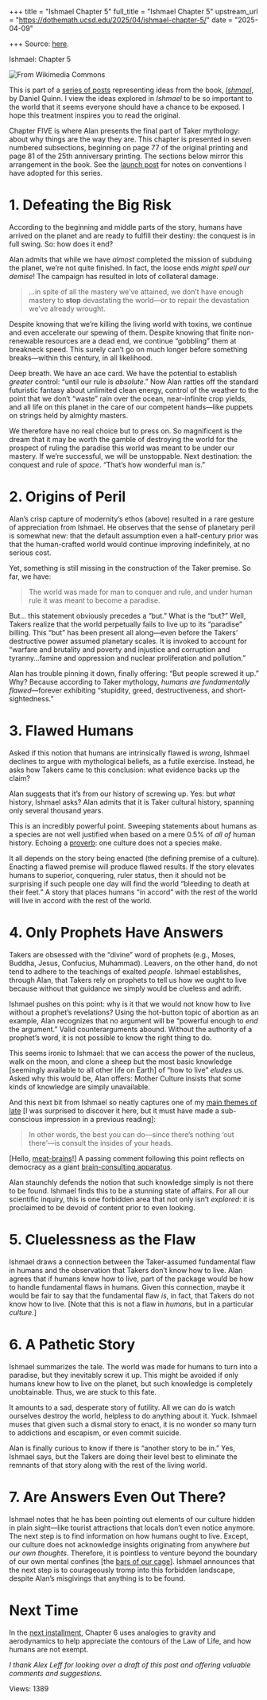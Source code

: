 +++
title = "Ishmael Chapter 5"
full_title = "Ishmael Chapter 5"
upstream_url = "https://dothemath.ucsd.edu/2025/04/ishmael-chapter-5/"
date = "2025-04-09"

+++
Source: [here](https://dothemath.ucsd.edu/2025/04/ishmael-chapter-5/).

Ishmael: Chapter 5

<div class="wp-block-image">

![From [Wikimedia Commons](https://commons.wikimedia.org/wiki/File:Gebhard_Fugel_Moses_erh%C3%A4lt_die_Tafeln.jpg)](https://dothemath.ucsd.edu/wp-content/uploads/2025/03/ishmael-05-754x1024.jpg)

</div>

This is part of a [series of posts](https://dothemath.ucsd.edu/2025/03/ishmael-overview/) representing ideas from the book, *[Ishmael](https://www.ishmael.org/)*, by Daniel Quinn. I view the ideas explored in *Ishmael* to be so important to the world that it seems everyone should have a chance to be exposed. I hope this treatment inspires you to read the original.

Chapter FIVE is where Alan presents the final part of Taker mythology: about why things are the way they are. This chapter is presented in seven numbered subsections, beginning on page 77 of the original printing and page 81 of the 25th anniversary printing. The sections below mirror this arrangement in the book. See the [launch post](https://dothemath.ucsd.edu/2025/03/ishmael-overview/) for notes on conventions I have adopted for this series.

# 1. Defeating the Big Risk

According to the beginning and middle parts of the story, humans have arrived on the planet and are ready to fulfill their destiny: the conquest is in full swing. So: how does it end?

Alan admits that while we have *almost* completed the mission of subduing the planet, we’re not quite finished. In fact, the loose ends *might spell our demise*! The campaign has resulted in lots of collateral damage.

> …in spite of all the mastery we’ve attained, we don’t have enough
> mastery to **stop** devastating the world—or to repair the devastation
> we’ve already wrought.

Despite knowing that we’re killing the living world with toxins, we continue and even accelerate our spewing of them. Despite knowing that finite non-renewable resources are a dead end, we continue “gobbling” them at breakneck speed. This surely can’t go on much longer before something breaks—within this century, in all likelihood.

Deep breath. We have an ace card. We have the potential to establish *greater* control: “until our rule is *absolute*.” Now Alan rattles off the standard futuristic fantasy about unlimited clean energy, control of the weather to the point that we don’t “waste” rain over the ocean, near-infinite crop yields, and all life on this planet in the care of our competent hands—like puppets on strings held by almighty masters.

We therefore have no real choice but to press on. So magnificent is the dream that it may be worth the gamble of destroying the world for the prospect of ruling the paradise this world was meant to be under our mastery. If we’re successful, we will be unstoppable. Next destination: the conquest and rule of *space*. “That’s how wonderful man is.”

# 2. Origins of Peril

Alan’s crisp capture of modernity’s ethos (above) resulted in a rare gesture of appreciation from Ishmael. He observes that the sense of planetary peril is somewhat new: that the default assumption even a half-century prior was that the human-crafted world would continue improving indefinitely, at no serious cost.

Yet, something is still missing in the construction of the Taker premise. So far, we have:

> The world was made for man to conquer and rule, and under human rule
> it was meant to become a paradise.

But… this statement obviously precedes a “but.” What is the “but?” Well, Takers realize that the world perpetually fails to live up to its “paradise” billing. This “but” has been present all along—even before the Takers’ destructive power assumed planetary scales. It is invoked to account for “warfare and brutality and poverty and injustice and corruption and tyranny…famine and oppression and nuclear proliferation and pollution.”

Alan has trouble pinning it down, finally offering: “But people screwed it up.” Why? Because according to Taker mythology, *humans are fundamentally flawed*—forever exhibiting “stupidity, greed, destructiveness, and short-sightedness.”

# 3. Flawed Humans

Asked if this notion that humans are intrinsically flawed is *wrong*, Ishmael declines to argue with mythological beliefs, as a futile exercise. Instead, he asks how Takers came to this conclusion: what evidence backs up the claim?

Alan suggests that it’s from our history of screwing up. Yes: but *what* history, Ishmael asks? Alan admits that it is Taker cultural history, spanning only several thousand years.

This is an incredibly powerful point. Sweeping statements about humans as a species are not well justified when based on a mere 0.5% of *all of* human history. Echoing a [proverb](https://en.wiktionary.org/wiki/one_swallow_does_not_a_summer_make): one culture does not a species make.

It all depends on the story being enacted (the defining premise of a culture). Enacting a flawed premise will produce flawed results. If the story elevates humans to superior, conquering, ruler status, then it should not be surprising if such people one day will find the world “bleeding to death at their feet.” A story that places humans “in accord” with the rest of the world will live in accord with the rest of the world.

# 4. Only Prophets Have Answers

Takers are obsessed with the “divine” word of prophets (e.g., Moses, Buddha, Jesus, Confucius, Muhammad). Leavers, on the other hand, do not tend to adhere to the teachings of exalted *people*. Ishmael establishes, through Alan, that Takers rely on prophets to tell us how we ought to live because without that guidance we simply would be clueless and adrift.

Ishmael pushes on this point: why is it that we would not know how to live without a prophet’s revelations? Using the hot-button topic of abortion as an example, Alan recognizes that no argument will be “powerful enough to *end* the argument.” Valid counterarguments abound. Without the authority of a prophet’s word, it is not possible to know the right thing to do.

This seems ironic to Ishmael: that we can access the power of the nucleus, walk on the moon, and clone a sheep but the most basic knowledge \[seemingly available to all other life on Earth\] of “how to live” *eludes* us. Asked why this would be, Alan offers: Mother Culture insists that some kinds of knowledge are simply unavailable.

And this next bit from Ishmael so neatly captures one of my [main themes of late](https://dothemath.ucsd.edu/2025/02/the-great-escape/) \[I was surprised to discover it here, but it must have made a sub-conscious impression in a previous reading\]:

> In other words, the best you can do—since there’s nothing ‘out
> there’—is consult the insides of your heads.

\[Hello, [meat-brains](https://dothemath.ucsd.edu/2024/12/shortcut-brains/)!\] A passing comment following this point reflects on democracy as a giant [brain-consulting apparatus](https://dothemath.ucsd.edu/2024/11/political-perfection/).

Alan staunchly defends the notion that such knowledge simply is not there to be found. Ishmael finds this to be a stunning state of affairs. For all our scientific inquiry, this is one forbidden area that not only isn’t *explored*: it is proclaimed to be devoid of content prior to even looking.

# 5. Cluelessness as the Flaw

Ishmael draws a connection between the Taker-assumed fundamental flaw in humans and the observation that Takers don’t know how to live. Alan agrees that if humans knew how to live, part of the package would be how to handle fundamental flaws in humans. Given this connection, maybe it would be fair to say that the fundamental flaw *is*, in fact, that Takers do not know how to live. \[Note that this is not a flaw in *humans*, but in a particular *culture*.\]

# 6. A Pathetic Story

Ishmael summarizes the tale. The world was made for humans to turn into a paradise, but they inevitably screw it up. This might be avoided if only humans knew how to live on the planet, but such knowledge is completely unobtainable. Thus, we are stuck to this fate.

It amounts to a sad, desperate story of futility. All we can do is watch ourselves destroy the world, helpless to do anything about it. Yuck. Ishmael muses that given such a dismal story to enact, it is no wonder so many turn to addictions and escapism, or even commit suicide.

Alan is finally curious to know if there is “another story to be in.” Yes, Ishmael says, but the Takers are doing their level best to eliminate the remnants of that story along with the rest of the living world.

# 7. Are Answers Even Out There?

Ishmael notes that he has been pointing out elements of our culture hidden in plain sight—like tourist attractions that locals don’t even notice anymore. The next step is to find information on how humans ought to live. Except, our culture does not acknowledge insights originating from anywhere *but our own thoughts*. Therefore, it is pointless to venture beyond the boundary of our own mental confines \[the [bars of our cage](https://dothemath.ucsd.edu/2025/02/the-great-escape/)\]. Ishmael announces that the next step is to courageously tromp into this forbidden landscape, despite Alan’s misgivings that anything is to be found.

# Next Time

In the [next installment](https://dothemath.ucsd.edu/2025/04/ishmael-chapter-6/), Chapter 6 uses analogies to gravity and aerodynamics to help appreciate the contours of the Law of Life, and how humans are not exempt.

*I thank Alex Leff for looking over a draft of this post and offering valuable comments and suggestions.*

Views: 1389

<div class="addtoany_share_save_container addtoany_content addtoany_content_bottom">

<div class="a2a_kit a2a_kit_size_32 addtoany_list" a2a-title="Ishmael: Chapter 5" a2a-url="https://dothemath.ucsd.edu/2025/04/ishmael-chapter-5/">

[](https://www.addtoany.com/add_to/facebook?linkurl=https%3A%2F%2Fdothemath.ucsd.edu%2F2025%2F04%2Fishmael-chapter-5%2F&linkname=Ishmael%3A%20Chapter%205 "Facebook")[](https://www.addtoany.com/add_to/twitter?linkurl=https%3A%2F%2Fdothemath.ucsd.edu%2F2025%2F04%2Fishmael-chapter-5%2F&linkname=Ishmael%3A%20Chapter%205 "Twitter")[](https://www.addtoany.com/add_to/email?linkurl=https%3A%2F%2Fdothemath.ucsd.edu%2F2025%2F04%2Fishmael-chapter-5%2F&linkname=Ishmael%3A%20Chapter%205 "Email")[](https://www.addtoany.com/share)

</div>

</div>
